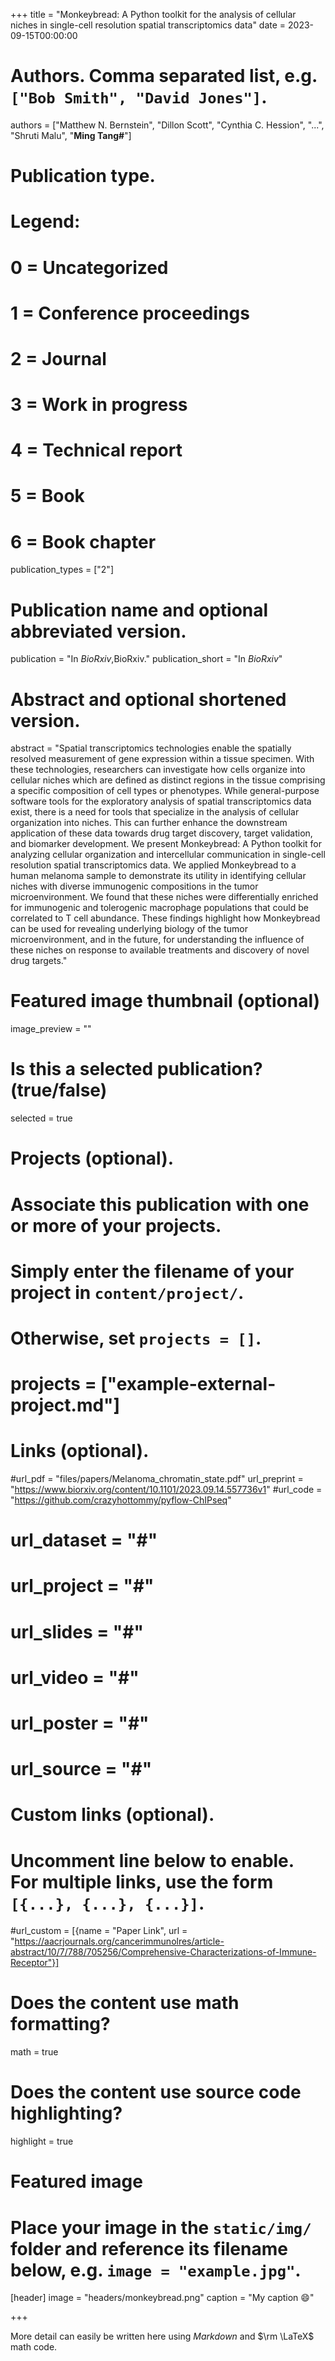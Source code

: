 +++
title = "Monkeybread: A Python toolkit for the analysis of cellular niches in single-cell resolution spatial transcriptomics data"
date = 2023-09-15T00:00:00

# Authors. Comma separated list, e.g. `["Bob Smith", "David Jones"]`.
authors = ["Matthew N. Bernstein", "Dillon Scott", "Cynthia C. Hession", "...",  "Shruti Malu", "**Ming Tang#**"]

# Publication type.
# Legend:
# 0 = Uncategorized
# 1 = Conference proceedings
# 2 = Journal
# 3 = Work in progress
# 4 = Technical report
# 5 = Book
# 6 = Book chapter
publication_types = ["2"]

# Publication name and optional abbreviated version.
publication = "In *BioRxiv*,BioRxiv."
publication_short = "In *BioRxiv*"
# Abstract and optional shortened version.
abstract = "Spatial transcriptomics technologies enable the spatially resolved measurement of gene expression within a tissue specimen. With these technologies, researchers can investigate how cells organize into cellular niches which are defined as distinct regions in the tissue comprising a specific composition of cell types or phenotypes. While general-purpose software tools for the exploratory analysis of spatial transcriptomics data exist, there is a need for tools that specialize in the analysis of cellular organization into niches. This can further enhance the downstream application of these data towards drug target discovery, target validation, and biomarker development. We present Monkeybread: A Python toolkit for analyzing cellular organization and intercellular communication in single-cell resolution spatial transcriptomics data. We applied Monkeybread to a human melanoma sample to demonstrate its utility in identifying cellular niches with diverse immunogenic compositions in the tumor microenvironment. We found that these niches were differentially enriched for immunogenic and tolerogenic macrophage populations that could be correlated to T cell abundance. These findings highlight how Monkeybread can be used for revealing underlying biology of the tumor microenvironment, and in the future, for understanding the influence of these niches on response to available treatments and discovery of novel drug targets."

# Featured image thumbnail (optional)
image_preview = ""

# Is this a selected publication? (true/false)
selected = true

# Projects (optional).
#   Associate this publication with one or more of your projects.
#   Simply enter the filename of your project in `content/project/`.
#   Otherwise, set `projects = []`.
# projects = ["example-external-project.md"]

# Links (optional).
#url_pdf = "files/papers/Melanoma_chromatin_state.pdf"
url_preprint = "https://www.biorxiv.org/content/10.1101/2023.09.14.557736v1"
#url_code = "https://github.com/crazyhottommy/pyflow-ChIPseq"
# url_dataset = "#"
# url_project = "#"
# url_slides = "#"
# url_video = "#"
# url_poster = "#"
# url_source = "#"

# Custom links (optional).
#   Uncomment line below to enable. For multiple links, use the form `[{...}, {...}, {...}]`.
#url_custom = [{name = "Paper Link", url = "https://aacrjournals.org/cancerimmunolres/article-abstract/10/7/788/705256/Comprehensive-Characterizations-of-Immune-Receptor"}]

# Does the content use math formatting?
math = true

# Does the content use source code highlighting?
highlight = true

# Featured image
# Place your image in the `static/img/` folder and reference its filename below, e.g. `image = "example.jpg"`.
[header]
image = "headers/monkeybread.png"
caption = "My caption :smile:"

+++

More detail can easily be written here using *Markdown* and $\rm \LaTeX$ math code.
